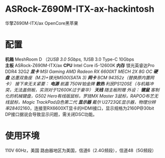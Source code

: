 # ASRock-Z690M-ITX-ax-hackintosh
华擎Z690M-ITX/ax OpenCore黑苹果

# 配置
**机箱** MeshRoom D （2*USB 3.0 5Gbps, 1*USB 3.0 Type-C 10Gbps\
**主板** ASRock-Z690M-ITX/ax
**CPU** Intel Core i5-12600K
**内存** 镁光英睿达Pro DDR4 32G*2
**显卡** MSI Gaming AMD Radeon RX 6600XT MECH 2X 8G OC
**硬盘** 达墨双鱼座（M.2)+镁光M500(SATA 3)
**网卡** BCM 94352z（替换原内置网卡）
接下来无关紧要：
**电源** 航嘉 750W铂金牌
**散热** 利民PS120SE（与机箱冲突，无法盖侧板，实测对于12600K过于豪华）
**天线** 随主板附赠
外设：
**键鼠**
客制化的机械键盘，G502 Hero有线版鼠标，罗技MX Master 3鼠标，RAPOO布艺无线鼠标，Magic TrackPad白色第二代
**显示器**
戴尔 U2723QE显示器，物理分辨率2840*2160，连接至RX6600XT显卡的HDMI接口，显示规格为2160P@30bit
DP接口据说会导致显示问题，需关闭DSC功能。

# 使用环境
110V 60Hz，美国
路由器地区为美国，信道6（2.4G频段），信道48（5G频段）
